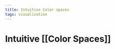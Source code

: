 ```yaml
---
title: Intuitive Color spaces
tags: visualization
---
```


# Intuitive [[Color Spaces]]






































































